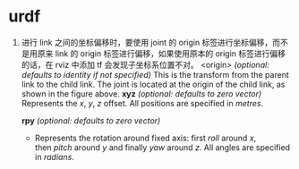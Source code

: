 # urdf
1. 进行 link 之间的坐标偏移时，要使用 joint 的 origin 标签进行坐标偏移，而不是用原来 link 的 origin 标签进行偏移，如果使用原本的 origin 标签进行偏移的话，在 rviz 中添加 tf 会发现子坐标系位置不对。
\<origin\> _(optional: defaults to identity if not specified)_
 This is the transform from the parent link to the child link. The joint is located at the origin of the child link, as shown in the figure above.
    **xyz** _(optional: defaults to zero vector)_
 Represents the _x_, _y_, _z_ offset. All positions are specified in _metres_.
        
    
    **rpy** _(optional: defaults to zero vector)_
    
    - Represents the rotation around fixed axis: first _roll_ around _x_, then _pitch_ around _y_ and finally _yaw_ around _z_. All angles are specified in _radians_.